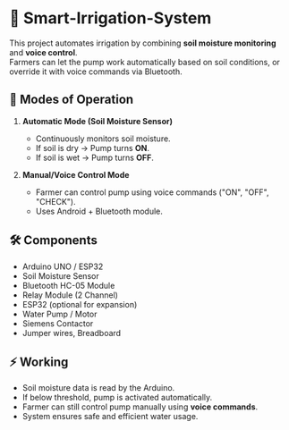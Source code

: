 # 🌱 Smart-Irrigation-System

This project automates irrigation by combining **soil moisture monitoring** and **voice control**.  
Farmers can let the pump work automatically based on soil conditions, or override it with voice commands via Bluetooth.

## 🔧 Modes of Operation
1. **Automatic Mode (Soil Moisture Sensor)**
   - Continuously monitors soil moisture.
   - If soil is dry → Pump turns **ON**.
   - If soil is wet → Pump turns **OFF**.
   
2. **Manual/Voice Control Mode**
   - Farmer can control pump using voice commands ("ON", "OFF", "CHECK").
   - Uses Android + Bluetooth module.

## 🛠 Components
- Arduino UNO / ESP32
- Soil Moisture Sensor
- Bluetooth HC-05 Module
- Relay Module (2 Channel)
- ESP32 (optional for expansion)
- Water Pump / Motor
- Siemens Contactor
- Jumper wires, Breadboard

## ⚡ Working
- Soil moisture data is read by the Arduino.
- If below threshold, pump is activated automatically.
- Farmer can still control pump manually using **voice commands**.
- System ensures safe and efficient water usage.
